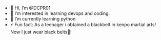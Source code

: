 - 👋 Hi, I’m @DCPR01
- 👀 I’m interested in learning devops and coding.
- 🌱 I’m currently learning python 
- ⚡ Fun fact: As a teenager i obtained a blackbelt in kenpo martial arts! Now I just wear black belts🤣!

<!---
DCPR01/DCPR01 is a ✨ special ✨ repository because its `README.md` (this file) appears on your GitHub profile.
You can click the Preview link to take a look at your changes.
--->

